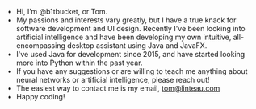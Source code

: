- Hi, I’m @b1tbucket, or Tom.
- My passions and interests vary greatly, but I have a true knack for software development and UI design. Recently I've been looking into artificial intelligence and have been developing my own intuitive, all-encompassing desktop assistant using Java and JavaFX.
- I've used Java for development since 2015, and have started looking more into Python within the past year.
- If you have any suggestions or are willing to teach me anything about neural networks or artificial intelligence, please reach out!
- The easiest way to contact me is my email, tom@linteau.com
- Happy coding!

<!---
b1tbucket/b1tbucket is a ✨ special ✨ repository because its `README.md` (this file) appears on your GitHub profile.
You can click the Preview link to take a look at your changes.
--->
